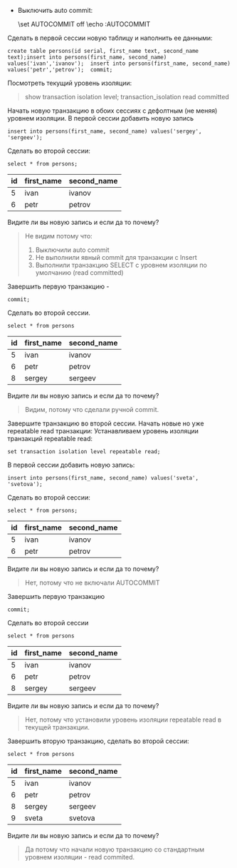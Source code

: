 
- Выключить auto commit: 

    \set AUTOCOMMIT off \echo :AUTOCOMMIT

Cделать в первой сессии новую таблицу и наполнить ее данными: 

    create table persons(id serial, first_name text, second_name text);insert into persons(first_name, second_name) values('ivan','ivanov');  insert into persons(first_name, second_name) values('petr','petrov');  commit;

Посмотреть текущий уровень изоляции: 

> show transaction isolation level; 
> transaction_isolation
> read committed

Начать новую транзакцию в обоих сессиях с дефолтным (не меняя) уровнем изоляции. В первой сессии добавить новую запись 

    insert into persons(first_name, second_name) values('sergey', 'sergeev');

Сделать во второй сессии: 

    select * from persons;

|id|first_name|second_name|
|--|----|---------|
|5|ivan|ivanov|
|6|petr|petrov|

Видите ли вы новую запись и если да то почему?

>Не видим потому что: 
>1. Выключили auto commit 
>2. Не выполнили явный commit для транзакции с Insert 
>3. Выполнили транзакцию SELECT с уровнем изоляции по умолчанию (read committed)

Завершить первую транзакцию - 

    commit;

Сделать во второй сессии.

    select * from persons

|id|first_name|second_name|
|--|----|---------|
|5|ivan|ivanov|
|6|petr|petrov|
|8|sergey|sergeev|

 Видите ли вы новую запись и если да то почему?

> Видим, потому что сделали ручной commit.

Завершите транзакцию во второй сессии.
Начать новые но уже repeatable read транзакции: 
Устанавливаем уровень изоляции транзакций repeatable read: 

    set transaction isolation level repeatable read;

В первой сессии добавить новую запись: 

    insert into persons(first_name, second_name) values('sveta', 'svetova');

Сделать во второй сессии: 

    select * from persons;

|id|first_name|second_name|
|--|----|---------|
|5|ivan|ivanov|
|6|petr|petrov|

Видите ли вы новую запись и если да то почему? 

>Нет, потому что не включали AUTOCOMMIT

Завершить первую транзакцию 

    commit;

Сделать во второй сессии 

    select * from persons

|id|first_name|second_name|
|--|----|---------|
|5|ivan|ivanov|
|6|petr|petrov|
|8|sergey|sergeev|

Видите ли вы новую запись и если да то почему? 

>Нет, потому что установили уровень изоляции repeatable read в текущей транзакции.

Завершить вторую транзакцию, сделать во второй сессии: 

    select * from persons

|id|first_name|second_name|
|--|----|---------|
|5|ivan|ivanov|
|6|petr|petrov|
|8|sergey|sergeev|
|9|sveta|svetova|


Видите ли вы новую запись и если да то почему? 

>Да потому что начали новую транзакцию со стандартным уровнем изоляции - read commited.
